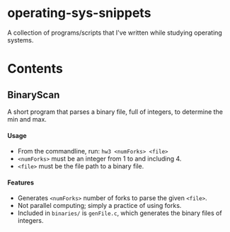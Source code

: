 operating-sys-snippets
======================
A collection of programs/scripts that I've written while studying operating systems.

Contents
========

BinaryScan
----------
A short program that parses a binary file, full of integers, to determine the min and max.

#### Usage
* From the commandline, run: ```hw3 <numForks> <file>```
* ```<numForks>``` must be an integer from 1 to and including 4.
* ```<file>``` must be the file path to a binary file.


#### Features
* Generates ```<numForks>``` number of forks to parse the given ```<file>```.
* Not parallel computing; simply a practice of using forks.
* Included in ```binaries/``` is ```genFile.c```, which generates the binary files of integers.
